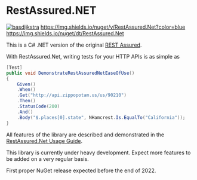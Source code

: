 # RestAssured.NET
[![basdijkstra](https://circleci.com/gh/basdijkstra/rest-assured-net.svg?style=shield)](https://app.circleci.com/pipelines/github/basdijkstra/rest-assured-net) https://img.shields.io/nuget/v/RestAssured.Net?color=blue https://img.shields.io/nuget/dt/RestAssured.Net

This is a C# .NET version of the original [REST Assured](https://rest-assured.io/).

With RestAssured.Net, writing tests for your HTTP APIs is as simple as

```csharp
[Test]
public void DemonstrateRestAssuredNetEaseOfUse()
{
    Given()
    .When()
    .Get("http://api.zippopotam.us/us/90210")
    .Then()
    .StatusCode(200)
    .And()
    .Body("$.places[0].state", NHamcrest.Is.EqualTo("California"));
}
```

All features of the library are described and demonstrated in the [RestAssured.Net Usage Guide](https://github.com/basdijkstra/rest-assured-net/wiki/Usage-Guide).

This library is currently under heavy development. Expect more features to be added on a very regular basis.

First proper NuGet release expected before the end of 2022.